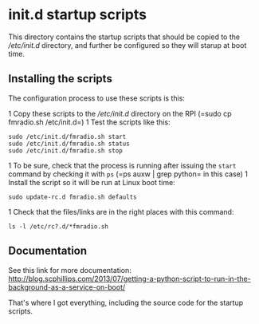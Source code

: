 init.d startup scripts
======================

This directory contains the startup scripts that should be copied
to the _/etc/init.d_ directory, and further be configured so they
will starup at boot time.

Installing the scripts
----------------------

The configuration process to use these scripts is this:

1 Copy these scripts to the _/etc/init.d_ directory on the RPI (=sudo cp fmradio.sh /etc/init.d=)
1 Test the scripts like this:

    sudo /etc/init.d/fmradio.sh start
    sudo /etc/init.d/fmradio.sh status
    sudo /etc/init.d/fmradio.sh stop

1 To be sure, check that the process is running after issuing the `start` command by checking it with `ps`
  (=ps auxw | grep python= in this case)
1 Install the script so it will be run at Linux boot time:

    sudo update-rc.d fmradio.sh defaults

1 Check that the files/links are in the right places with this command:

    ls -l /etc/rc?.d/*fmradio.sh


Documentation
-------------

See this link for more documentation: http://blog.scphillips.com/2013/07/getting-a-python-script-to-run-in-the-background-as-a-service-on-boot/

That's where I got everything, including the source code for the startup scripts.


